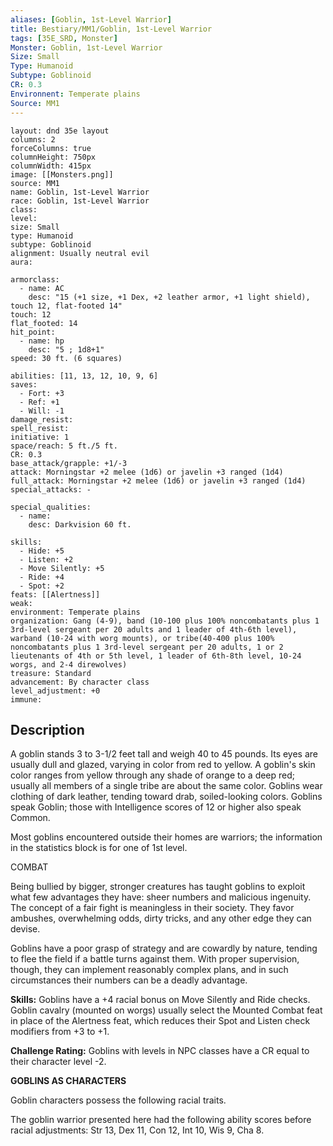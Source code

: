 ```yaml
---
aliases: [Goblin, 1st-Level Warrior]
title: Bestiary/MM1/Goblin, 1st-Level Warrior
tags: [35E_SRD, Monster]
Monster: Goblin, 1st-Level Warrior
Size: Small
Type: Humanoid
Subtype: Goblinoid
CR: 0.3
Environnent: Temperate plains
Source: MM1
---
```


```statblock
layout: dnd 35e layout
columns: 2
forceColumns: true
columnHeight: 750px
columnWidth: 415px
image: [[Monsters.png]]
source: MM1
name: Goblin, 1st-Level Warrior
race: Goblin, 1st-Level Warrior
class: 
level: 
size: Small
type: Humanoid
subtype: Goblinoid
alignment: Usually neutral evil
aura: 

armorclass:
  - name: AC
    desc: "15 (+1 size, +1 Dex, +2 leather armor, +1 light shield), touch 12, flat-footed 14"
touch: 12
flat_footed: 14
hit_point:
  - name: hp
    desc: "5 ; 1d8+1"
speed: 30 ft. (6 squares)

abilities: [11, 13, 12, 10, 9, 6]
saves:
  - Fort: +3
  - Ref: +1
  - Will: -1
damage_resist: 
spell_resist: 
initiative: 1
space/reach: 5 ft./5 ft.
CR: 0.3
base_attack/grapple: +1/-3
attack: Morningstar +2 melee (1d6) or javelin +3 ranged (1d4)
full_attack: Morningstar +2 melee (1d6) or javelin +3 ranged (1d4)
special_attacks: -

special_qualities:
  - name: 
    desc: Darkvision 60 ft.

skills:
  - Hide: +5
  - Listen: +2
  - Move Silently: +5
  - Ride: +4
  - Spot: +2
feats: [[Alertness]]
weak: 
environment: Temperate plains
organization: Gang (4-9), band (10-100 plus 100% noncombatants plus 1 3rd-level sergeant per 20 adults and 1 leader of 4th-6th level), warband (10-24 with worg mounts), or tribe(40-400 plus 100% noncombatants plus 1 3rd-level sergeant per 20 adults, 1 or 2 lieutenants of 4th or 5th level, 1 leader of 6th-8th level, 10-24 worgs, and 2-4 direwolves)
treasure: Standard
advancement: By character class
level_adjustment: +0
immune: 
```

## Description

<p>A goblin stands 3 to 3-1/2 feet tall and weigh 40 to 45 pounds. Its eyes are usually dull and glazed, varying in color from red to yellow. A goblin's skin color ranges from yellow through any shade of orange to a deep red; usually all members of a single tribe are about the same color. Goblins wear clothing of dark leather, tending toward drab, soiled-looking colors. Goblins speak Goblin; those with Intelligence scores of 12 or higher also speak Common.</p>
<p>Most goblins encountered outside their homes are warriors; the information in the statistics block is for one of 1st level.</p>
<p>COMBAT</p>
<p>Being bullied by bigger, stronger creatures has taught goblins to exploit what few advantages they have: sheer numbers and malicious ingenuity. The concept of a fair fight is meaningless in their society. They favor ambushes, overwhelming odds, dirty tricks, and any other edge they can devise.</p>
<p>Goblins have a poor grasp of strategy and are cowardly by nature, tending to flee the field if a battle turns against them. With proper supervision, though, they can implement reasonably complex plans, and in such circumstances their numbers can be a deadly advantage.</p>
<p>
            <b>Skills:</b> Goblins have a +4 racial bonus on Move Silently and Ride checks. Goblin cavalry (mounted on worgs) usually select the Mounted Combat feat in place of the Alertness feat, which reduces their Spot and Listen check modifiers from +3 to +1.</p>
<p>
            <b>Challenge Rating:</b> Goblins with levels in NPC classes have a CR equal to their character level -2.</p>
<p>
            <b>GOBLINS AS CHARACTERS</b>
          </p>
<p>Goblin characters possess the following racial traits.</p>
<p>The goblin warrior presented here had the following ability scores before racial adjustments: Str 13, Dex 11, Con 12, Int 10, Wis 9, Cha 8.</p>